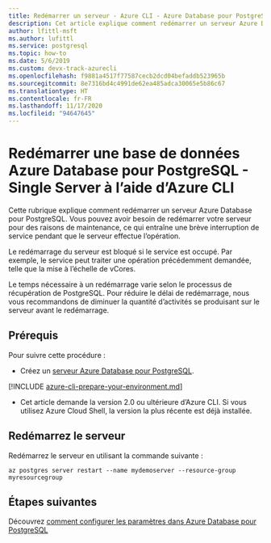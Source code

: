 ```yaml
---
title: Redémarrer un serveur - Azure CLI - Azure Database pour PostgreSQL - Serveur unique
description: Cet article explique comment redémarrer un serveur Azure Database pour PostgreSQL - Single Server à l’aide d’Azure CLI.
author: lfittl-msft
ms.author: lufittl
ms.service: postgresql
ms.topic: how-to
ms.date: 5/6/2019
ms.custom: devx-track-azurecli
ms.openlocfilehash: f9881a4517f77587cecb2dcd04befaddb523965b
ms.sourcegitcommit: 8e7316bd4c4991de62ea485adca30065e5b86c67
ms.translationtype: HT
ms.contentlocale: fr-FR
ms.lasthandoff: 11/17/2020
ms.locfileid: "94647645"
---
```

# <a name="restart-azure-database-for-postgresql---single-server-using-the-azure-cli"></a>Redémarrer une base de données Azure Database pour PostgreSQL - Single Server à l’aide d’Azure CLI
Cette rubrique explique comment redémarrer un serveur Azure Database pour PostgreSQL. Vous pouvez avoir besoin de redémarrer votre serveur pour des raisons de maintenance, ce qui entraîne une brève interruption de service pendant que le serveur effectue l’opération.

Le redémarrage du serveur est bloqué si le service est occupé. Par exemple, le service peut traiter une opération précédemment demandée, telle que la mise à l’échelle de vCores.
 
Le temps nécessaire à un redémarrage varie selon le processus de récupération de PostgreSQL. Pour réduire le délai de redémarrage, nous vous recommandons de diminuer la quantité d’activités se produisant sur le serveur avant le redémarrage.

## <a name="prerequisites"></a>Prérequis
Pour suivre cette procédure :
- Créez un [serveur Azure Database pour PostgreSQL](quickstart-create-server-up-azure-cli.md).

[!INCLUDE [azure-cli-prepare-your-environment.md](../../includes/azure-cli-prepare-your-environment-no-header.md)]

- Cet article demande la version 2.0 ou ultérieure d’Azure CLI. Si vous utilisez Azure Cloud Shell, la version la plus récente est déjà installée.

## <a name="restart-the-server"></a>Redémarrez le serveur

Redémarrez le serveur en utilisant la commande suivante :

```azurecli-interactive
az postgres server restart --name mydemoserver --resource-group myresourcegroup
```

## <a name="next-steps"></a>Étapes suivantes

Découvrez [comment configurer les paramètres dans Azure Database pour PostgreSQL](howto-configure-server-parameters-using-cli.md)
